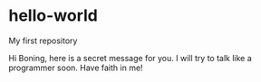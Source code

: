 # hello-world
My first repository

Hi Boning, here is a secret message for you.
I will try to talk like a programmer soon. Have faith in me!

